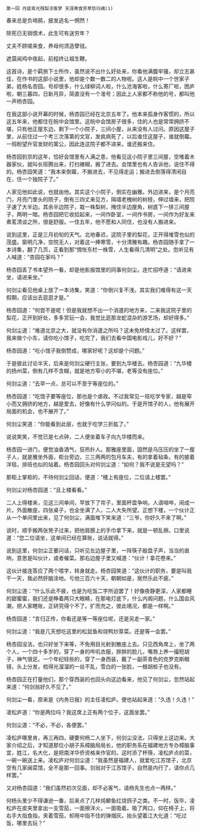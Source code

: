     第一回 月底宵光残梨凉客梦 天涯寒食芳草怨归魂(1) 

   春来总是负啼鹃，披发逃名一惘然！

   除死已无销恨术，此生可有送穷年？

   丈夫不顾嗟来食，养母何须造孽钱。

   遮莫闻鸡中夜起，前程终让祖生鞭。

   这首诗，是个羁旅下士所作，虽然说不出什么好处来，你看他满腹牢骚，却立志甚佳，在作书的这部小说里，他却是个数一数二的人物呢。这人是皖中一个世家子弟，姓杨名杏园。号却很多，什么绿柳词人啦，什么沧海客啦，什么寄厂啦，困庐啦，朝三暮四，日新月异，简直没有一个准号；因此上人家都不称他的号，都叫他一声杨杏园。

   在我这部小说开幕的时候，杨杏园已经在北京五年了。他本来孤身作客惯的，所以这五年来，他都住在皖中会馆里。这皖中会馆房子很多，住的人也是常常拥挤不堪，只有他正屋东边，剩下一个小院子，三间小屋，从来没有人过问。原因这屋子里，从前住过一个考三次落第的文官，发疯病死了，以后谁住这屋子，谁就倒霉。一班盼望升官发财的寓公，因此连这院子都不进来，谁还搬来住。

   杨杏园到京的这年，恰好会馆里有人满之患，他看见这小院子里三间屋，空堆着木器家伙，就叫长班腾出来，打扫裱糊，搬了进去。会馆里也有人告诉他，说住不得的。杨杏园笑道：“我本来倒霉，不搬进去，不见得走运；搬进去倒落得清闲自在，住一个独院子了。”

   人家见他如此说，也就由他。其实这个小院子，倒实在幽雅。外边进来，是个月亮门，月亮门里头的院子，倒有三四丈来见方，隔墙老槐树的树枝，伸过墙来，把院子速了大半边。其余半边院子，栽一株梨树，掩住半边屋角，树底下一排三间屋子，两明一暗。杨杏园把它收拾起来，一间作卧室，一间作书房，一间作为好友来煮茗清谈之所，很是舒服。一住五年，他不愿和人同住，也没有人搬进来。

   说到这里，正是三月初旬的天气。北地春迟，这院子里的梨花，正开得堆雪也似的茂盛。窗明几净，空院无人，对着这一捧寒雪，十分清雅有趣。杨杏园随手拿了一本诗集，翻了几页，正看到那“惆怅东栏一株雪，人生看得几清明”之处。忽听见有人喊道：“杏园在家吗？”

   杨杏园丢了书本望外一看，却是他影报馆里的同事何剑尘。连忙招呼道：“请进来坐，请进来坐。”

   何剑尘看见他桌上放了一本诗集，笑道：“你倒兴复不浅，其实我们难得有这一天假期，应该出去逛逛才是。”

   杨杏园道：“何尝不是呢！但是我就想不出一个消遣的地方来，二来我这院子里的梨花，正开到好处，多多赏玩一会，我觉比逛那龙蛇混杂的游艺场，却好得多。”

   何剑尘道：“难道北京之大，就没有你消遣之所吗？这未免矫情太过了。这样罢，我来做个小东，请你吃小馆子，吃完了，我们去看中国电影戏儿，好不好？”

   杨杏园道：“吃小馆子我倒赞成，哪家好呢？这却是个问题。”

   于是彼此讨论半天，后来是何剑尘硬行主张，要到九华楼去。杨杏园道：“九华楼的扬州菜，倒有几样不含糊，就是地方窄小的不堪，老等没有座位。”

   何剑尘道：“去早一点，总可以不至于等座位的。”

   杨杏园道：“吃馆子要等座位，那也是个虐政。不过我常见一班吃学专家，越是窄小而又拥挤的地方，越是爱去，好像有什么学问似的。于是开馆子的人，他有展开局面的机会，也不展开了。”

   何剑尘笑道：“你能看到此层，也就于吃学三折肱了。”

   说说笑笑，不觉已是七点钟，二人便坐着车子向九华楼而来。

   杨杏园一进门，便觉油香酒气，狂热扑人。那雅座里面，固然是乌压压的坐了一屋子人，就是雅坐外面，柜台旁边，三三两两的包月车夫，有的拿着毡条，有的披着洋毯，排班也似的站着。杨杏园回头对何剑尘道：“如何？我不说是无望吗？”

   那柜上掌柜的，不待何剑尘回话，便道：“楼上有座位，二位请上楼罢。”

   何剑尘对杨杏园道：“且上楼看看。”

   二人上得楼来，见这三间单间，早放下了帘子，里面杯盘争响，人语喧哗，闹成一片。外面散座，四张桌子，也全坐满了人，二人大失所望。正想下楼，一个伙计正从一个单间里出来，见了何剑尘，满面堆下笑来道：“三爷，你好久不来了啊。”

   说时，顺手搬两张凳子过来，把他肩膀上的手巾拿下来，就是一顿乱擦。口里说道：“您二位请坐，这单间已经在算账，说话就得。”

   说到这里，何剑尘正要问话，只听见左边屋子里，一阵筷子敲盘子声，当当的直响，意思是叫伙计，或者催菜。那右边屋子里又喊道：“伙计！拿花卷来。”

   这伙计接连答应了两个喂字，转身就走。杨杏园笑道：“这伙计的职务，要是叫我干一天，我必然肝脑涂地。亏他三百六十天，朝朝如是，居然乐此不疲。”

   何剑尘道：“什么乐此不疲，也是为吃饭二字所迫罢了！好像夜静更深，人家都睡的甜蜜蜜，我们还是睁着两只大眼睛，在那电灯底下，什么内阁问题，什么国会风潮，把人家瞎账，正研究得个不了。扩而充之，彼此境况，都是一样啊。”

   杨杏园道：“言归正传，你看还是等一等座位呢，还是另走一家。”

   何剑尘道：“我是几天想吃这里的松鼠鱼和烧鸭炒芽菜。还是等一会罢。”

   杨杏园没法，也只好坐下来等，不免用目光射到散座上去。只见西角席上，坐了两个人，一个四十多岁的，穿了一身的哔叽衣服，胖胖的脸儿，嘴唇上养一撮短胡子，神气很足。一个年纪轻些的，穿了一身西装，戴了一副茶青色的克罗克斯眼镜，头上分发，梳得光溜溜的一丝不乱，雪白的一张脸，一根胡桩子也没有。

   杨杏园正在打量他们，那个穿西装的也回头向这边看来，他见了何剑尘，忽然站起来道：“何剑翁好久不见了。”

   何剑尘一看，原来是《内务日报》的主任凌松庐。便也站起来道：“久违！久违！”

   凌松庐道：“你是两位吗？我这席上正有两个位子，这面坐罢。”

   何剑尘道：“不必，不必，各便罢。”

   凌松庐哪里肯，再三再四，硬要何杨二人坐下，何剑尘没法，只得坐上这边来。大家介绍之后，才知道那位小胡子系樟脑局局长，他的职务系在福建地方专办樟脑事宜，姓江，名大化，是把南洋华侨资格来作官的。这时添了杯筷，凌松庐点的菜，一碗一碗送上来。凌松庐对何剑尘道：“我虽然是福建人，就爱吃江苏馆子，北京空有几家闽菜馆，全不是那一回事。剑翁对于江苏馆子，自然是内行了，请你点几样罢。”

   又对杨杏园道：“我们虽然初次见面，却不必客气，请杨先生也点一两样。”

   何杨头里少不得谦逊一番，后来点了几样炖鲫鱼红烧鸽子之类。不一时，饭毕，凌松庐在皮夹里拿出一支雪茄，一面擦洋火，一面吸着。吸了两口，仰在椅子上，将右手大指食指，夹着雪茄，却用中指不住的弹烟灰。抬头望着江大化道：“吃过饭，哪里去玩？”

